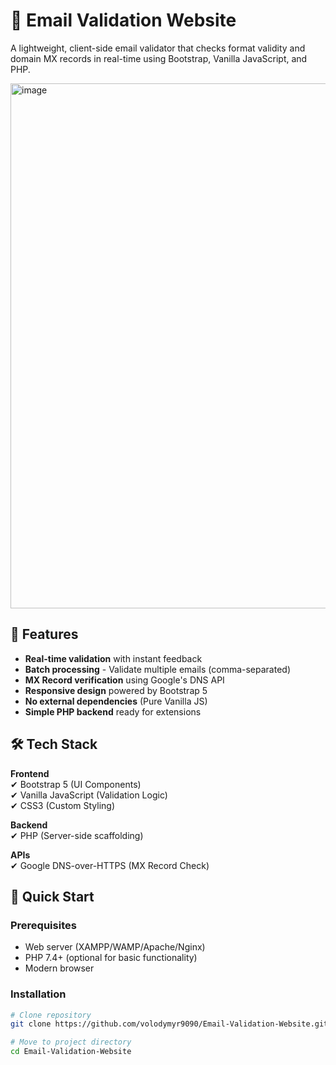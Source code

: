 # 📧 Email Validation Website

A lightweight, client-side email validator that checks format validity and domain MX records in real-time using Bootstrap, Vanilla JavaScript, and PHP.

<img width="698" height="840" alt="image" src="https://github.com/user-attachments/assets/dd500f16-219c-4d44-a48a-a02b927cde6c" />

## 🌟 Features
- **Real-time validation** with instant feedback
- **Batch processing** - Validate multiple emails (comma-separated)
- **MX Record verification** using Google's DNS API
- **Responsive design** powered by Bootstrap 5
- **No external dependencies** (Pure Vanilla JS)
- **Simple PHP backend** ready for extensions

## 🛠 Tech Stack
**Frontend**  
✔ Bootstrap 5 (UI Components)  
✔ Vanilla JavaScript (Validation Logic)  
✔ CSS3 (Custom Styling)  

**Backend**  
✔ PHP (Server-side scaffolding)  

**APIs**  
✔ Google DNS-over-HTTPS (MX Record Check)  

## 🚀 Quick Start

### Prerequisites
- Web server (XAMPP/WAMP/Apache/Nginx)
- PHP 7.4+ (optional for basic functionality)
- Modern browser

### Installation
```bash
# Clone repository
git clone https://github.com/volodymyr9090/Email-Validation-Website.git

# Move to project directory
cd Email-Validation-Website
